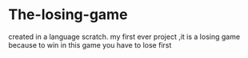 # The-losing-game
created in a language scratch. my first ever project ,it is a losing game because to win in this game you have to lose first

